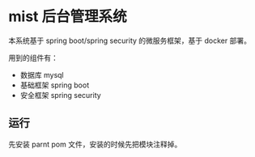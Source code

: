 # mist 后台管理系统
本系统基于 spring boot/spring security 的微服务框架，基于 docker 部署。

用到的组件有：
- 数据库 mysql
- 基础框架 spring boot
- 安全框架 spring security

## 运行
先安装 parnt pom 文件，安装的时候先把模块注释掉。